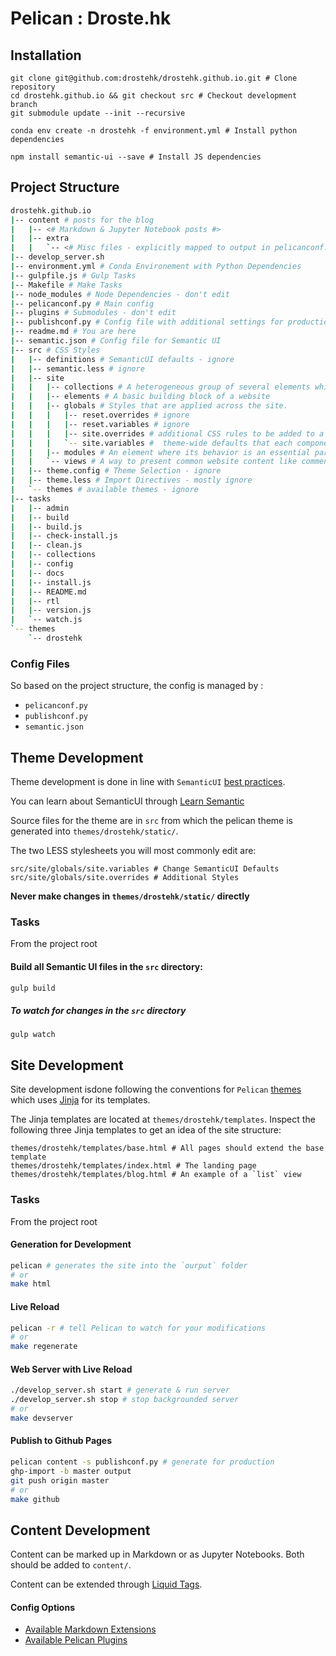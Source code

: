 # Pelican : Droste.hk

## Installation

```
git clone git@github.com:drostehk/drostehk.github.io.git # Clone repository
cd drostehk.github.io && git checkout src # Checkout development branch
git submodule update --init --recursive
```
```
conda env create -n drostehk -f environment.yml # Install python dependencies
```
```
npm install semantic-ui --save # Install JS dependencies
```

## Project Structure

```bash
drostehk.github.io
|-- content # posts for the blog
|   |-- <# Markdown & Jupyter Notebook posts #>
|   |-- extra
|   |   `-- <# Misc files - explicitly mapped to output in pelicanconf.py #>
|-- develop_server.sh 
|-- environment.yml # Conda Environement with Python Dependencies
|-- gulpfile.js # Gulp Tasks
|-- Makefile # Make Tasks
|-- node_modules # Node Dependencies - don't edit
|-- pelicanconf.py # Main config 
|-- plugins # Submodules - don't edit
|-- publishconf.py # Config file with additional settings for production
|-- readme.md # You are here
|-- semantic.json # Config file for Semantic UI 
|-- src # CSS Styles 
|   |-- definitions # SemanticUI defaults - ignore
|   |-- semantic.less # ignore
|   |-- site
|   |   |-- collections # A heterogeneous group of several elements which can usually be found together.
|   |   |-- elements # A basic building block of a website
|   |   |-- globals # Styles that are applied across the site.
|   |   |   |-- reset.overrides # ignore
|   |   |   |-- reset.variables # ignore
|   |   |   |-- site.overrides # additional CSS rules to be added to a definition for a theme. 
|   |   |   `-- site.variables #  theme-wide defaults that each component can extend.
|   |   |-- modules # An element where its behavior is an essential part of its definition
|   |   `-- views # A way to present common website content like comments, activity feeds
|   |-- theme.config # Theme Selection - ignore
|   |-- theme.less # Import Directives - mostly ignore
|   `-- themes # available themes - ignore
|-- tasks
|   |-- admin
|   |-- build
|   |-- build.js
|   |-- check-install.js
|   |-- clean.js
|   |-- collections
|   |-- config
|   |-- docs
|   |-- install.js
|   |-- README.md
|   |-- rtl
|   |-- version.js
|   `-- watch.js
`-- themes
    `-- drostehk

```


### Config Files

So based on the project structure, the config is managed by :

* `pelicanconf.py`
* `publishconf.py`
* `semantic.json`


## Theme Development

Theme development is done in line with `SemanticUI` [best practices](http://semantic-ui.com/usage/theming.html).

You can learn about SemanticUI through [Learn Semantic](http://learnsemantic.com/)

Source files for the theme are in `src` from which the pelican theme is generated into `themes/drostehk/static/`.

The two LESS stylesheets you will most commonly edit are:

```
src/site/globals/site.variables # Change SemanticUI Defaults
src/site/globals/site.overrides # Additional Styles
```

**Never make changes in `themes/drostehk/static/` directly**

### Tasks

From the project root

#### Build all Semantic UI files in the `src` directory:

```bash
gulp build
```

##### To watch for changes in the `src` directory

```
gulp watch
```

## Site Development

Site development isdone following the conventions for `Pelican` [themes](http://docs.getpelican.com/en/3.6.3/themes.html) which uses [Jinja](http://jinja.pocoo.org/docs/dev/) for its templates.

The Jinja templates are located at `themes/drostehk/templates`. Inspect the following three Jinja templates to get an idea of the site structure:

```
themes/drostehk/templates/base.html # All pages should extend the base template
themes/drostehk/templates/index.html # The landing page
themes/drostehk/templates/blog.html # An example of a `list` view
```

### Tasks

From the project root

#### Generation for Development

```bash
pelican # generates the site into the `ourput` folder
# or
make html
```

#### Live Reload

```bash
pelican -r # tell Pelican to watch for your modifications
# or
make regenerate
```

#### Web Server with Live Reload

```bash
./develop_server.sh start # generate & run server
./develop_server.sh stop # stop backgrounded server
# or
make devserver
```

#### Publish to Github Pages

```bash
pelican content -s publishconf.py # generate for production
ghp-import -b master output
git push origin master
# or
make github
```


## Content Development

Content can be marked up in Markdown or as Jupyter Notebooks. Both should be added to `content/`.

Content can be extended through [Liquid Tags](https://github.com/getpelican/pelican-plugins/tree/master/liquid_tags#liquid-style-tags).


#### Config Options

* [Available Markdown Extensions](http://pythonhosted.org/Markdown/extensions/)
* [Available Pelican Plugins](https://github.com/getpelican/pelican-plugins#pelican-plugins)